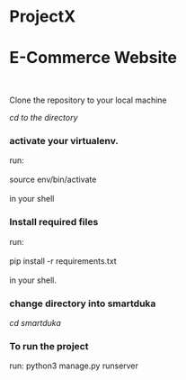 # ProjectX
<h1>E-Commerce Website</h1><br>
<p>Clone the repository to your local machine</p>
<i>cd to the directory </i>
<h3>activate your virtualenv.</h3>
<p>run:<br><br> 
  source env/bin/activate<br>
  <br>
  in your shell</p>
<h3>Install required files</h3>
<p>run:<br><br> pip install -r requirements.txt<br><br> in your shell.</p>
<h3>change directory into smartduka</h3>

<i>cd smartduka</i>
<h3>To run the project</h3>
<p>run: python3 manage.py runserver<p>
